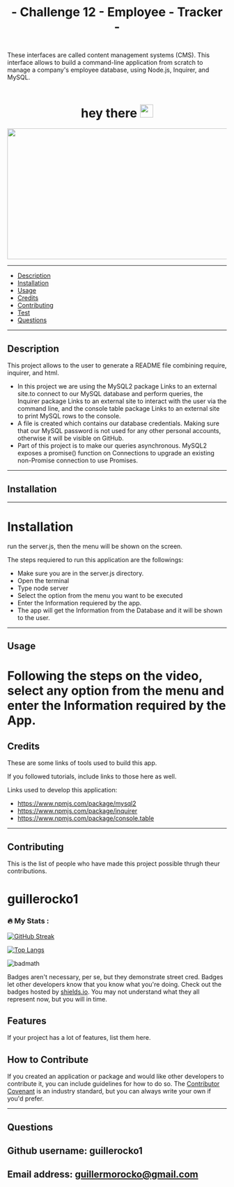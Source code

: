 
# <div id="title" align="center"> - Challenge 12 - Employee - Tracker - </div>
# 
These interfaces are called content management systems (CMS). This interface allows to build a command-line application from scratch to manage a company's employee database, using Node.js, Inquirer, and MySQL.


     
<div id="badges" align="center">
  <img src="https://komarev.com/ghpvc/?username=guillerocko1&style=flat-square&color=blue" alt=""/>
 </div>

<h1 align="center">
  hey there
  <img src="https://media.giphy.com/media/hvRJCLFzcasrR4ia7z/giphy.gif" width="30px"/>
</h1>

<div align="center">
  <img src="https://media.giphy.com/media/dWesBcTLavkZuG35MI/giphy.gif" width="600" height="300"/>
</div>
      
---
- [Description](#description)
- [Installation](#installation)
- [Usage](#usage)
- [Credits](#credits)
- [Contributing](#contributing)
- [Test](#test)
- [Questions](#questions)
      
---       
## Description
This project allows to the user to generate a README file combining require, inquirer, and html.

- In this project we are using the MySQL2 package Links to an external site.to connect to our MySQL database and perform queries, the Inquirer package Links to an external site to interact with the user via the command line, and the console table package Links to an external site to print MySQL rows to the console.
- A file is created which contains our database credentials. Making sure that our MySQL password is not used for any other personal accounts, otherwise it will be visible on GitHub. 
- Part of this project is to make our queries asynchronous. MySQL2 exposes a promise() function on Connections to upgrade an existing non-Promise connection to use Promises. 

---    
## Installation
---
# Installation
run the server.js, then the menu will be shown on the screen.
                  
The steps requiered to run this application are the followings:
- Make sure you are in the server.js directory.
- Open the terminal 
- Type node server
- Select the option from the menu you want to be executed
- Enter the Information requiered by the app.
- The app will get the Information from the Database and it will be shown to the user.
            
            
---          
## Usage
      
# Following the steps on the video, select any option from the menu and enter the Information required by the App.      
                                   
            
## Credits
            
These are some links of tools used to build this app.
            
            
If you followed tutorials, include links to those here as well.
            
Links used to develop this application:
- https://www.npmjs.com/package/mysql2
- https://www.npmjs.com/package/inquirer
- https://www.npmjs.com/package/console.table

      
            
---          
## Contributing
      
This is the list of people who have made this project possible thrugh theur contributions.
# guillerocko1


### :fire: My Stats :

[![GitHub Streak](http://github-readme-streak-stats.herokuapp.com?user=guillerocko1&theme=dark&background=000000)](https://git.io/streak-stats)

[![Top Langs](https://github-readme-stats.vercel.app/api/top-langs/?username=guillerocko1&layout=compact&theme=vision-friendly-dark)](https://github.com/anuraghazra/github-readme-stats)
            
![badmath](https://img.shields.io/github/languages/top/lernantino/badmath)
            
Badges aren't necessary, per se, but they demonstrate street cred. Badges let other developers know that you know what you're doing. Check out the badges hosted by [shields.io](https://shields.io/). You may not understand what they all represent now, but you will in time.
            
## Features
            
If your project has a lot of features, list them here.
            
## How to Contribute
            
If you created an application or package and would like other developers to contribute it, you can include guidelines for how to do so. The [Contributor Covenant](https://www.contributor-covenant.org/) is an industry standard, but you can always write your own if you'd prefer.
            

---
## Questions

## Github username: guillerocko1
## Email address: <a href = "mailto: guillermorocko@gmail.com">guillermorocko@gmail.com</a>
